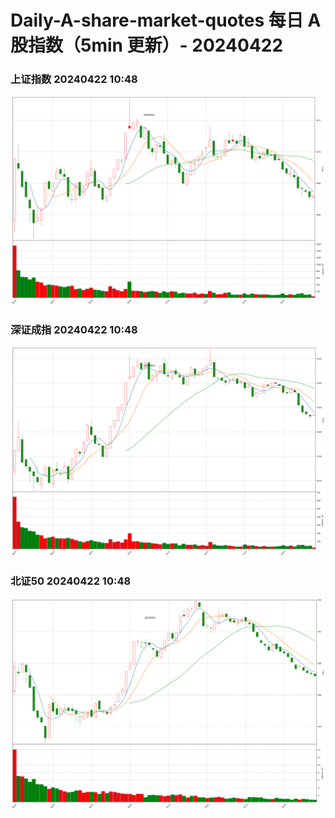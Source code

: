 
# Daily-A-share-market-quotes 每日 A 股指数（5min 更新）- 20240422

### 上证指数 20240422 10:48
![](./fig/2024/4/20240422-sh000001.png)

### 深证成指 20240422 10:48
![](./fig/2024/4/20240422-sz399001.png)

### 北证50 20240422 10:48
![](./fig/2024/4/20240422-bj899050.png)
